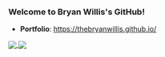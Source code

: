 ### Welcome to Bryan Willis's GitHub!

* **Portfolio**: https://thebryanwillis.github.io/


<a href="https://github.com/thebryanwillis/">
  <img align="center" src="https://github-readme-stats.vercel.app/api/?username=thebryanwillis&count_private=true&theme=dark&showicons=true" />
</a>
<a href="https://github.com/thebryanwillis/">
  <img align="center" src="https://github-readme-stats.vercel.app/api/top-langs/?username=thebryanwillis&theme=dark&showicons=true" />
</a>


<!--
**thebryanwillis/thebryanwillis** is a ✨ _special_ ✨ repository because its `README.md` (this file) appears on your GitHub profile.

Here are some ideas to get you started:

- 🔭 I’m currently working on ...
- 🌱 I’m currently learning ...
- 👯 I’m looking to collaborate on ...
- 🤔 I’m looking for help with ...
- 💬 Ask me about ...
- 📫 How to reach me: ...
- 😄 Pronouns: ...
- ⚡ Fun fact: ...
-->
